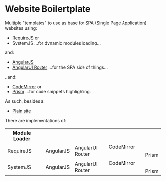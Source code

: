 # Website Boilertplate
Multiple "templates" to use as base for SPA (Single Page Application) websites using:

* [RequireJS](http://requirejs.org/) or
* [SystemJS](https://github.com/systemjs/systemjs)
...for dynamic modules loading...

and:
* [AngularJS](https://angularjs.org/)
* [AngularUI Router](https://github.com/angular-ui/ui-router)
...for the SPA side of things...

..and:
* [CodeMirror](https://codemirror.net/) or
* [Prism](https://github.com/angular-ui/ui-router)
...for code snippets highlighting.

As such, besides a:
* [Plain site](https://github.com/Bigsby/WebSiteBoilertplate/tree/master/src/plain)

There are implementations of:
<table>
<tr>
    <th>Module Loader</th>
</tr>
<tr>
    <td rowspan="2">RequireJS<td><td rowspan="2">AngularJS</td><td rowspan="2">AngularUI Router</td><td>CodeMirror</td>
</tr>
<tr>
    <td></td><td></td><td></td><td>Prism</td>
</tr>
<tr>
    <td rowspan="2">SystemJS<td><td rowspan="2">AngularJS</td><td rowspan="2">AngularUI Router</td><td>CodeMirror</td>
</tr>
<tr>
    <td></td><td></td><td></td><td>Prism</td>
</tr>
</table>